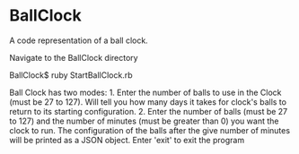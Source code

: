 # BallClock
A code representation of a ball clock.

Navigate to the BallClock directory

BallClock$ ruby StartBallClock.rb 

Ball Clock has two modes:
	1. Enter the number of balls to use in the Clock (must be 27 to 127). Will tell you how many days it takes for clock's balls to return to its starting configuration.
	2. Enter the number of balls (must be 27 to 127) and the number of minutes (must be greater than 0) you want the clock to run. The configuration of the balls after the give number of minutes will be printed as a JSON object.
  Enter 'exit' to exit the program


